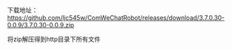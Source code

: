 下载地址：https://github.com/ljc545w/ComWeChatRobot/releases/download/3.7.0.30-0.0.9/3.7.0.30-0.0.9.zip

将zip解压得到http目录下所有文件

